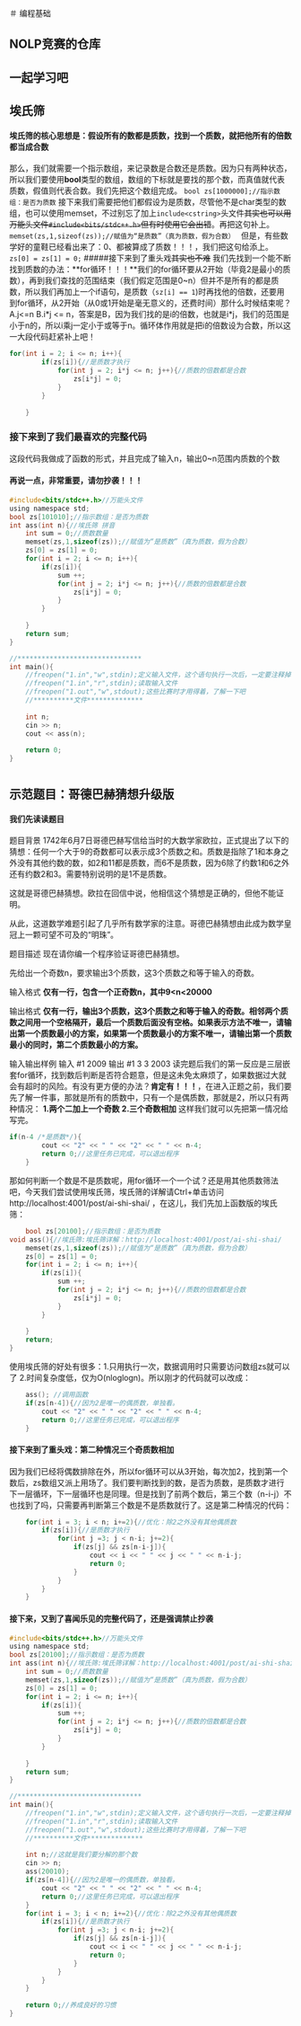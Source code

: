 ＃ 编程基础
## NOLP竞赛的仓库
## 一起学习吧
## 埃氏筛
#### 埃氏筛的核心思想是：假设所有的数都是质数，找到一个质数，就把他所有的倍数都当成合数
那么，我们就需要一个指示数组，来记录数是合数还是质数。因为只有两种状态，所以我们要使用**bool**类型的数组，数组的下标就是要找的那个数，而真值就代表质数，假值则代表合数。我们先把这个数组完成。
`bool zs[1000000];//指示数组：是否为质数`
接下来我们需要把他们都假设为是质数，尽管他不是char类型的数组，也可以使用memset，不过别忘了加上`include<cstring>`头文件~~其实也可以用万能头文件`#include<bits/stdc++.h>`但有时使用它会出错~~。再把这句补上。
`memset(zs,1,sizeof(zs));//赋值为“是质数”（真为质数，假为合数） `
但是，有些数学好的童鞋已经看出来了：0、都被算成了质数！！！，我们把这句给添上。
`zs[0] = zs[1] = 0;`
#####接下来到了重头戏~~其实也不难~~
我们先找到一个能不断找到质数的办法：**for循环！！！**我们的for循环要从2开始（毕竟2是最小的质数），再到我们查找的范围结束（我们假定范围是0~n）但并不是所有的都是质数，所以我们再加上一个if语句，是质数（`sz[i] == 1`)时再找他的倍数，还要用到for循环，从2开始（从0或1开始是毫无意义的，还费时间）那什么时候结束呢？A.j<=n  B.i\*j <= n，答案是B，因为我们找的是i的倍数，也就是i\*j，我们的范围是小于n的，所以i乘j一定小于或等于n。循环体作用就是把i的倍数设为合数，所以这一大段代码赶紧补上吧！
```c
for(int i = 2; i <= n; i++){
		if(zs[i]){//是质数才执行
			for(int j = 2; i*j <= n; j++){//质数的倍数都是合数 
				zs[i*j] = 0;
			}
		}
		
	}
```
### 接下来到了我们最喜欢的完整代码
这段代码我做成了函数的形式，并且完成了输入n，输出0~n范围内质数的个数
#### 再说一点，非常重要，**请勿抄袭！！！**
```c
#include<bits/stdc++.h>//万能头文件
using namespace std;
bool zs[101010];//指示数组：是否为质数
int ass(int n){//埃氏筛 拼音
	int sum = 0;//质数数量 
	memset(zs,1,sizeof(zs));//赋值为“是质数”（真为质数，假为合数） 
	zs[0] = zs[1] = 0;
	for(int i = 2; i <= n; i++){
		if(zs[i]){
			sum ++;
			for(int j = 2; i*j <= n; j++){//质数的倍数都是合数 
				zs[i*j] = 0;
			}
		}
		
	}
	return sum;
}

//******************************* 
int main(){
	//freopen("1.in","w",stdin);定义输入文件，这个语句执行一次后，一定要注释掉，不然你会疯的
	//freopen("1.in","r",stdin);读取输入文件
	//freopen("1.out","w",stdout);这些比赛时才用得着，了解一下吧
	//**********文件**************
	
	int n;
	cin >> n;
	cout << ass(n);
	
	return 0;
} 
```
# 
#
## 示范题目：哥德巴赫猜想升级版
#### 我们先读读题目


题目背景
1742年6月7日哥德巴赫写信给当时的大数学家欧拉，正式提出了以下的猜想：任何一个大于9的奇数都可以表示成3个质数之和。质数是指除了1和本身之外没有其他约数的数，如2和11都是质数，而6不是质数，因为6除了约数1和6之外还有约数2和3。需要特别说明的是1不是质数。

这就是哥德巴赫猜想。欧拉在回信中说，他相信这个猜想是正确的，但他不能证明。

从此，这道数学难题引起了几乎所有数学家的注意。哥德巴赫猜想由此成为数学皇冠上一颗可望不可及的“明珠”。

题目描述
现在请你编一个程序验证哥德巴赫猜想。

先给出一个奇数n，要求输出3个质数，这3个质数之和等于输入的奇数。

输入格式
**仅有一行，包含一个正奇数n，其中9<n<20000**

输出格式
**仅有一行，输出3个质数，这3个质数之和等于输入的奇数。相邻两个质数之间用一个空格隔开，最后一个质数后面没有空格。如果表示方法不唯一，请输出第一个质数最小的方案，如果第一个质数最小的方案不唯一，请输出第一个质数最小的同时，第二个质数最小的方案。**

输入输出样例
输入 \#1 
2009
输出 \#1 
3 3 2003
读完题后我们的第一反应是三层嵌套for循环，找到数后判断是否符合题意，但是这未免太麻烦了，如果数据过大就会有超时的风险。有没有更方便的办法？**肯定有！！！**，在进入正题之前，我们要先了解一件事，那就是所有的质数中，只有一个是偶质数，那就是2，所以只有两种情况：
**1.两个二加上一个奇数**
**2.三个奇数相加**
这样我们就可以先把第一情况给写完。
```c
if(n-4 /*是质数*/){ 
		cout << "2" << " " << "2" << " " << n-4;
		return 0;//这里任务已完成，可以退出程序
	}
```
那如何判断一个数是不是质数呢，用for循环一个一个试？还是用其他质数筛法吧，今天我们尝试使用埃氏筛，埃氏筛的详解请Ctrl+单击访问 http://localhost:4001/post/ai-shi-shai/ ，在这儿，我们先加上函数版的埃氏筛：
```c
    bool zs[20100];//指示数组：是否为质数
void ass(){//埃氏筛:埃氏筛详解：http://localhost:4001/post/ai-shi-shai/ 
	memset(zs,1,sizeof(zs));//赋值为“是质数”（真为质数，假为合数） 
	zs[0] = zs[1] = 0;
	for(int i = 2; i <= n; i++){
		if(zs[i]){
			sum ++;
			for(int j = 2; i*j <= n; j++){//质数的倍数都是合数 
				zs[i*j] = 0;
			}
		}
		
	}
	return;
}
```
使用埃氏筛的好处有很多：1.只用执行一次，数据调用时只需要访问数组zs就可以了 2.时间复杂度低，仅为O(nloglogn)。所以刚才的代码就可以改成：
```c
    ass(); //调用函数
	if(zs[n-4]){//因为2是唯一的偶质数，单独看。 
		cout << "2" << " " << "2" << " " << n-4;
		return 0;//这里任务已完成，可以退出程序
	}
```
#### 接下来到了重头戏：第二种情况三个奇质数相加
因为我们已经将偶数排除在外，所以for循环可以从3开始，每次加2，找到第一个数后，zs数组又派上用场了。我们要判断找到的数，是否为质数，是质数才进行下一层循环，下一层循环也是同理。但是找到了前两个数后，第三个数（n-i-j）不也找到了吗，只需要再判断第三个数是不是质数就行了。这是第二种情况的代码：
```c
    for(int i = 3; i < n; i+=2){//优化：除2之外没有其他偶质数
		if(zs[i]){//是质数才执行 
			for(int j =3; j < n-i; j+=2){
				if(zs[j] && zs[n-i-j]){
					cout << i << " " << j << " " << n-i-j;
					return 0;
				}
			} 
		} 
	}
```
#### 接下来，又到了喜闻乐见的完整代码了，还是强调**禁止抄袭**
```c
#include<bits/stdc++.h>//万能头文件 
using namespace std;
bool zs[20100];//指示数组：是否为质数
int ass(int n){//埃氏筛:埃氏筛详解：http://localhost:4001/post/ai-shi-shai/ 
	int sum = 0;//质数数量 
	memset(zs,1,sizeof(zs));//赋值为“是质数”（真为质数，假为合数） 
	zs[0] = zs[1] = 0;
	for(int i = 2; i <= n; i++){
		if(zs[i]){
			sum ++;
			for(int j = 2; i*j <= n; j++){//质数的倍数都是合数 
				zs[i*j] = 0;
			}
		}
		
	}
	return sum;
}

//******************************* 
int main(){
	//freopen("1.in","w",stdin);定义输入文件，这个语句执行一次后，一定要注释掉，不然你会疯的
	//freopen("1.in","r",stdin);读取输入文件
	//freopen("1.out","w",stdout);这些比赛时才用得着，了解一下吧
	//**********文件**************
	
	int n;//这就是我们要分解的那个数 
	cin >> n;
	ass(20010); 
	if(zs[n-4]){//因为2是唯一的偶质数，单独看。 
		cout << "2" << " " << "2" << " " << n-4;
		return 0;//这里任务已完成，可以退出程序
	}
	for(int i = 3; i < n; i+=2){//优化：除2之外没有其他偶质数
		if(zs[i]){//是质数才执行 
			for(int j =3; j < n-i; j+=2){
				if(zs[j] && zs[n-i-j]){
					cout << i << " " << j << " " << n-i-j;
					return 0;
				}
			} 
		} 
	}
	
	return 0;//养成良好的习惯 
} 
```
